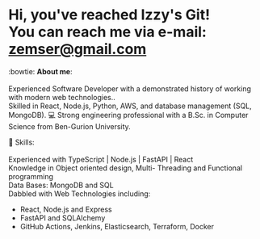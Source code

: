 # Hi, you've reached Izzy's Git! <br/>  You can reach me via e-mail: zemser@gmail.com 
:bowtie: **About me**:\
\
Experienced Software Developer with a demonstrated history of working with modern web technologies..\
Skilled in React, Node.js, Python, AWS, and database management (SQL, MongoDB). 
💻 Strong engineering professional with a B.Sc. in Computer Science from Ben-Gurion University.

:briefcase: Skills:\
\
Experienced with  TypeScript | Node.js | FastAPI | React \
Knowledge in Object oriented design, Multi- Threading and Functional programming \
Data Bases: MongoDB and SQL\
Dabbled with Web Technologies including:
- React, Node.js and Express
- FastAPI and SQLAlchemy
- GitHub Actions, Jenkins, Elasticsearch, Terraform, Docker



<!--
**zemser/zemser** is a ✨ _special_ ✨ repository because its `README.md` (this file) appears on your GitHub profile.

Here are some ideas to get you started:

- 🔭 I’m currently working on ...
- 🌱 I’m currently learning ...
- 👯 I’m looking to collaborate on ...
- 🤔 I’m looking for help with ...
- 💬 Ask me about ...
- 📫 How to reach me: ...
- 😄 Pronouns: ...
- ⚡ Fun fact: ...
-->
